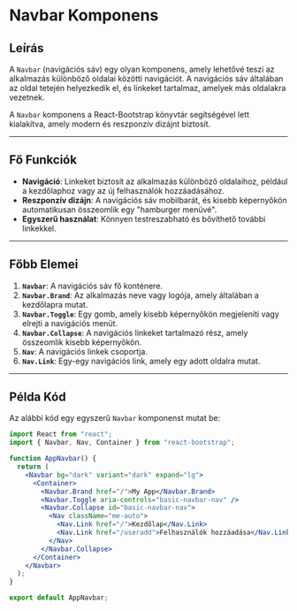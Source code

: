 # Navbar Komponens

## Leírás
A `Navbar` (navigációs sáv) egy olyan komponens, amely lehetővé teszi az alkalmazás különböző oldalai közötti navigációt. A navigációs sáv általában az oldal tetején helyezkedik el, és linkeket tartalmaz, amelyek más oldalakra vezetnek.

A `Navbar` komponens a React-Bootstrap könyvtár segítségével lett kialakítva, amely modern és reszponzív dizájnt biztosít.

---

## Fő Funkciók
- **Navigáció**: Linkeket biztosít az alkalmazás különböző oldalaihoz, például a kezdőlaphoz vagy az új felhasználók hozzáadásához.
- **Reszponzív dizájn**: A navigációs sáv mobilbarát, és kisebb képernyőkön automatikusan összeomlik egy "hamburger menüvé".
- **Egyszerű használat**: Könnyen testreszabható és bővíthető további linkekkel.

---

## Főbb Elemei
1. **`Navbar`**: A navigációs sáv fő konténere.
2. **`Navbar.Brand`**: Az alkalmazás neve vagy logója, amely általában a kezdőlapra mutat.
3. **`Navbar.Toggle`**: Egy gomb, amely kisebb képernyőkön megjeleníti vagy elrejti a navigációs menüt.
4. **`Navbar.Collapse`**: A navigációs linkeket tartalmazó rész, amely összeomlik kisebb képernyőkön.
5. **`Nav`**: A navigációs linkek csoportja.
6. **`Nav.Link`**: Egy-egy navigációs link, amely egy adott oldalra mutat.

---

## Példa Kód
Az alábbi kód egy egyszerű `Navbar` komponenst mutat be:

```jsx
import React from "react";
import { Navbar, Nav, Container } from "react-bootstrap";

function AppNavbar() {
  return (
    <Navbar bg="dark" variant="dark" expand="lg">
      <Container>
        <Navbar.Brand href="/">My App</Navbar.Brand>
        <Navbar.Toggle aria-controls="basic-navbar-nav" />
        <Navbar.Collapse id="basic-navbar-nav">
          <Nav className="me-auto">
            <Nav.Link href="/">Kezdőlap</Nav.Link>
            <Nav.Link href="/useradd">Felhasználók hozzáadása</Nav.Link>
          </Nav>
        </Navbar.Collapse>
      </Container>
    </Navbar>
  );
}

export default AppNavbar;